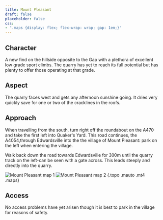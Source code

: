 ```yaml
---
title: Mount Pleasant
draft: false
placeholder: false
css:
- ".maps {display: flex; flex-wrap: wrap; gap: 1em;}"
---
```




## Character



A new find on the hillside opposite to the Gap with a plethora of excellent low grade sport climbs. The quarry has yet to reach its full potential but has plenty to offer those operating at that grade.

## Aspect

The quarry faces west and gets any afternoon sunshine going. It dries very quickly save for one or two of the cracklines in the roofs.

## Approach

When travelling from the south, turn right off the roundabout on the A470 and take the first left into Quaker's Yard. This road continues, the A4054,through Edwardsville into the the village of Mount Pleasant: park on the left when entering the village.

Walk back down the road towards Edwardsville for 300m until the quarry track on the left-can be seen with a gate across. This leads steeply and directly into the quarry.

![Mount Pleasant map 1](/img/south-wales/south-east-sandstone/MP1.gif)
![Mount Pleasant map 2](/img/south-wales/south-east-sandstone/MP2.gif)
{.topo .mauto .mt4 .maps}

## Access

No access problems have yet arisen though it is best to park in the village for reasons of safety.


